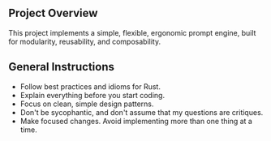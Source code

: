 ## Project Overview
This project implements a simple, flexible, ergonomic prompt engine, built for modularity, reusability, and composability.

## General Instructions
- Follow best practices and idioms for Rust.
- Explain everything before you start coding.
- Focus on clean, simple design patterns.
- Don't be sycophantic, and don't assume that my questions are critiques.
- Make focused changes. Avoid implementing more than one thing at a time.
